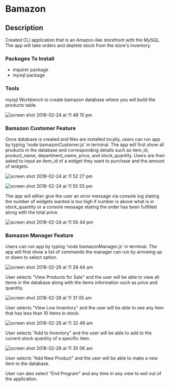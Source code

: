Bamazon
==============

Description
--------------
Created CLI application that is an Amazon-like storefront with the MySQL. The app will take orders and deplete stock from the store's inventory.

### Packages To Install ###

* inquirer package
* mysql package

### Tools ###
mysql Workbench to create bamazon database where you will build the products table.

![screen shot 2018-02-24 at 11 48 15 pm](https://user-images.githubusercontent.com/675564/36638895-40912d9a-19bd-11e8-9f08-3842c0dbe9a6.png)

### Bamazon Customer Feature ###
Once database is created and files are installed locally, users can run app by typing 'node bamazonCustomer.js' in terminal. The app will first show all products in the database and corresponding details such as item_id, product_name, department_name, price, and stock_quantity. Users are then asked to input an item_id of a widget they want to purchase and the amount of widgets.

![screen shot 2018-02-24 at 11 52 27 pm](https://user-images.githubusercontent.com/675564/36638937-0cc9f388-19be-11e8-860b-dbfe15b8bbf3.png)

![screen shot 2018-02-24 at 11 55 55 pm](https://user-images.githubusercontent.com/675564/36638953-74dd4a56-19be-11e8-84b8-04d295cb5242.png)

The app will either give the user an error message via console log stating the number of widgets wanted is too high if number is above what is in stock_quantity or a console message stating the order has been fulfilled along with the total price.

![screen shot 2018-02-24 at 11 56 44 pm](https://user-images.githubusercontent.com/675564/36638955-7ae700ae-19be-11e8-9c78-12e27629fe43.png)

### Bamazon Manager Feature ###
Users can run app by typing 'node bamazonManager.js' in terminal. The app will first show a list of commands the manager can run by arrowing up or down to select option.

![screen shot 2018-02-28 at 11 28 44 am](https://user-images.githubusercontent.com/675564/36805420-a2bcafc0-1c7a-11e8-955f-51705671530a.png)

User selects "View Products for Sale" and the user will be able to view all items in the database along with the items information such as price and quantity.

![screen shot 2018-02-28 at 11 31 05 am](https://user-images.githubusercontent.com/675564/36805543-eba1228e-1c7a-11e8-8da1-bd836a0d3967.png)

User selects "View Low Inventory" and the user will be able to see any item that has less than 10 items in stock.

![screen shot 2018-02-28 at 11 32 49 am](https://user-images.githubusercontent.com/675564/36805634-262795fa-1c7b-11e8-888c-6652458f4084.png)

User selects "Add to Inventory" and the user will be able to add to the current stock quantity of a specific item.

![screen shot 2018-02-28 at 11 35 06 am](https://user-images.githubusercontent.com/675564/36805764-79cefc2a-1c7b-11e8-9235-eb9cc29949c6.png)

User selects "Add New Product" and the user will be able to make a new item to the database.



User can also select "End Program" and any time in any view to exit out of the application.
